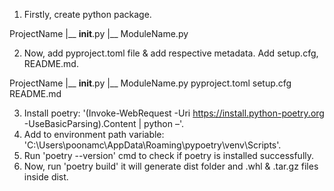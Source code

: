 1. Firstly, create python package.

ProjectName
|__ __init__.py
|__ ModuleName.py

2. Now, add pyproject.toml file & add respective metadata. Add setup.cfg, README.md.

ProjectName
|__ __init__.py
|__ ModuleName.py
pyproject.toml
setup.cfg
README.md

3. Install poetry: '(Invoke-WebRequest -Uri https://install.python-poetry.org -UseBasicParsing).Content | python –'.
4. Add to environment path variable: 'C:\Users\poonamc\AppData\Roaming\pypoetry\venv\Scripts'.
5. Run 'poetry --version' cmd to check if poetry is installed successfully.
6. Now, run 'poetry build' it will generate dist folder and .whl & .tar.gz files inside dist.
